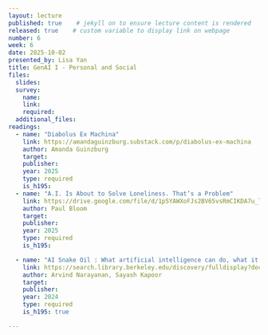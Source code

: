 ```yaml
---
layout: lecture
published: true    # jekyll on to ensure lecture content is rendered
released: true    # custom variable to display link on webpage
number: 6
week: 6
date: 2025-10-02
presented_by: Lisa Yan
title: GenAI I - Personal and Social
files:
  slides: 
  survey:
    name:
    link: 
    required: 
  additional_files:
readings:
  - name: "Diabolus Ex Machina"
    link: https://amandaguinzburg.substack.com/p/diabolus-ex-machina
    author: Amanda Guinzburg
    target:
    publisher:
    year: 2025
    type: required
    is_h195:
  - name: "A.I. Is About to Solve Loneliness. That’s a Problem"
    link: https://drive.google.com/file/d/1p5YAWXoFJs2BV65vsRmCIKDA7u_lZ8FD/view?usp=drive_link
    author: Paul Bloom
    target:
    publisher:
    year: 2025
    type: required
    is_h195:

  - name: "AI Snake Oil : What artificial intelligence can do, what it can't, and how to tell the difference [Chapter 4, Chapter 8]"
    link: https://search.library.berkeley.edu/discovery/fulldisplay?docid=alma991086277120406532&context=L&vid=01UCS_BER:UCB&lang=en&search_scope=DN_and_CI&adaptor=Local%20Search%20Engine&tab=Default_UCLibrarySearch&query=any,contains,AI%20snake%20oil&offset=0
    author: Arvind Narayanan, Sayash Kapoor
    target:
    publisher:
    year: 2024
    type: required
    is_h195: true

---
```


<!-- information here -->
